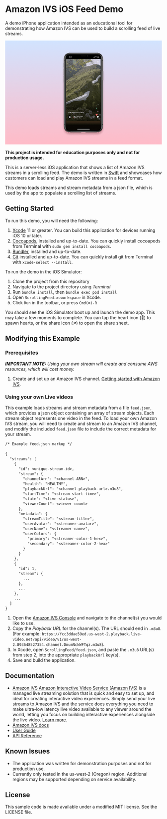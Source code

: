 # Amazon IVS iOS Feed Demo

A demo iPhone application intended as an educational tool for demonstrating how Amazon IVS can be used to build a scrolling feed of live streams.

<img src="app-screenshot.png" alt="screenshot of the iOS app running on an iPhone" />

**This project is intended for education purposes only and not for production usage.**

This is a server-less iOS application that shows a list of Amazon IVS streams in a scrolling feed. The demo is written in [Swift](https://developer.apple.com/swift/) and showcases how customers can load and play Amazon IVS streams in a feed format.

This demo loads streams and stream metadata from a json file, which is used by the app to populate a scrolling list of streams.

## Getting Started

To run this demo, you will need the following:

1. [Xcode](https://apps.apple.com/us/app/xcode/id497799835) 11 or greater. You can build this application for devices running iOS 10 or later.
2. [Cocoapods](https://cocoapods.org/), installed and up-to-date. You can quickly install cocoapods from Terminal with `sudo gem install cocoapods`.
3. [Bundler](https://bundler.io/), installed and up-to-date.
4. [Git](https://git-scm.com/) installed and up-to-date. You can quickly install git from Terminal with `xcode-select --install`.

To run the demo in the iOS Simulator:

1. Clone the project from this repository
2. Navigate to the project directory using _Terminal_
3. Run `bundle install`, then `bundle exec pod install`
4. Open `ScrollingFeed.xcworkspace` in Xcode.
5. Click `Run` in the toolbar, or press `Cmd(⌘)-R`

You should see the iOS Simulator boot up and launch the demo app. This may take a few moments to complete. You can tap the heart icon (🤍) to spawn hearts, or the share icon (↗) to open the share sheet.

## Modifying this Example

### Prerequisites

_**IMPORTANT NOTE:** Using your own stream will create and consume AWS resources, which will cost money._

1. Create and set up an Amazon IVS channel. [Getting started with Amazon IVS](https://docs.aws.amazon.com/ivs/latest/userguide/GSIVS.html).

### Using your own Live videos

This example loads streams and stream metadata from a file `feed.json`, which provides a json object containing an array of stream objects. Each stream object represents one video in the feed. To load your own Amazon IVS stream, you will need to create and stream to an Amazon IVS channel, and modify the included `feed.json` file to include the correct metadata for your stream.

```
/* Example feed.json markup */

{
  "streams": [
	{
	  "id": <unique-stream-id>,
	  "stream": {
		"channelArn": "<channel-ARN>",
		"health": "HEALTHY",
		"playbackUrl": "<channel-playback-url>.m3u8",
		"startTime": "<stream-start-time>",
		"state": "<live-status>",
		"viewerCount": <viewer-count>
	  },
	  "metadata": {
		"streamTitle": "<stream-title>",
		"userAvatar": "<streamer-avatar>",
		"userName": "<streamer-name>",
		"userColors": {
		  "primary": "<streamer-color-1-hex>",
		  "secondary": "<streamer-color-2-hex>"
		}
	  }
	},
	{
	  "id": 1,
	  "stream": {
		...
	  },
	  ...
	},
	...
  ]
}
```

1. Open the [Amazon IVS Console](https://console.aws.amazon.com/ivs) and navigate to the channel(s) you would like to use.
2. Copy the _Playback URL_ for the channel(s). The URL should end in `.m3u8`.(For example: `https://fcc3ddae59ed.us-west-2.playback.live-video.net/api/video/v1/us-west-2.893648527354.channel.DmumNckWFTqz.m3u8`).
3. In Xcode, open `ScrollingFeed/feed.json`, and paste the `.m3u8` URL(s) from step 2, into the appropriate `playbackUrl` key(s).
4. Save and build the application.

## Documentation

- [Amazon IVS Amazon Interactive Video Service (Amazon IVS)](https://aws.amazon.com/ivs/) is a managed live streaming solution that is quick and easy to set up, and ideal for creating interactive video experiences. Simply send your live streams to Amazon IVS and the service does everything you need to make ultra-low latency live video available to any viewer around the world, letting you focus on building interactive experiences alongside the live video. [Learn more](https://aws.amazon.com/ivs/).
- [Amazon IVS docs](https://docs.aws.amazon.com/ivs/)
- [User Guide](https://docs.aws.amazon.com/ivs/latest/userguide/)
- [API Reference](https://docs.aws.amazon.com/ivs/latest/APIReference/)

## Known Issues

- The application was written for demonstration purposes and not for production use.
- Currently only tested in the us-west-2 (Oregon) region. Additional regions may be supported depending on service availability.

## License

This sample code is made available under a modified MIT license. See the LICENSE file.
